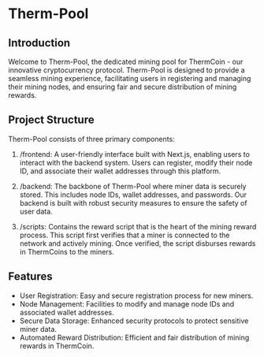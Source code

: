 
# Therm-Pool

## Introduction
Welcome to Therm-Pool, the dedicated mining pool for ThermCoin - our innovative cryptocurrency protocol. Therm-Pool is designed to provide a seamless mining experience, facilitating users in registering and managing their mining nodes, and ensuring fair and secure distribution of mining rewards.

## Project Structure
Therm-Pool consists of three primary components:

1. /frontend: A user-friendly interface built with Next.js, enabling users to interact with the backend system. Users can register, modify their node ID, and associate their wallet addresses through this platform.

2. /backend: The backbone of Therm-Pool where miner data is securely stored. This includes node IDs, wallet addresses, and passwords. Our backend is built with robust security measures to ensure the safety of user data.

3. /scripts: Contains the reward script that is the heart of the mining reward process. This script first verifies that a miner is connected to the network and actively mining. Once verified, the script disburses rewards in ThermCoins to the miners.

## Features
- User Registration: Easy and secure registration process for new miners.
- Node Management: Facilities to modify and manage node IDs and associated wallet addresses.
- Secure Data Storage: Enhanced security protocols to protect sensitive miner data.
- Automated Reward Distribution: Efficient and fair distribution of mining rewards in ThermCoin.